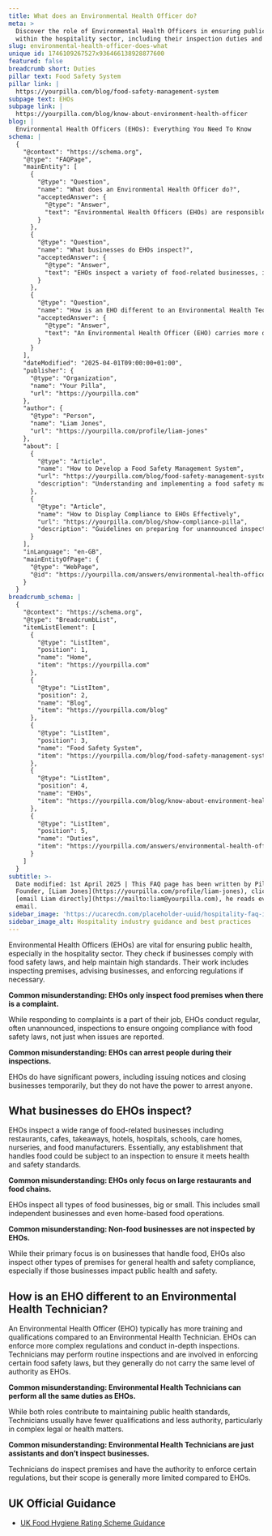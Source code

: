 ```yaml
---
title: What does an Environmental Health Officer do?
meta: >
  Discover the role of Environmental Health Officers in ensuring public health
  within the hospitality sector, including their inspection duties and powers.
slug: environmental-health-officer-does-what
unique id: 1746109267527x936466138928877600
featured: false
breadcrumb short: Duties
pillar text: Food Safety System
pillar link: |
  https://yourpilla.com/blog/food-safety-management-system
subpage text: EHOs
subpage link: |
  https://yourpilla.com/blog/know-about-environment-health-officer
blog: |
  Environmental Health Officers (EHOs): Everything You Need To Know
schema: |
  {
    "@context": "https://schema.org",
    "@type": "FAQPage",
    "mainEntity": [
      {
        "@type": "Question",
        "name": "What does an Environmental Health Officer do?",
        "acceptedAnswer": {
          "@type": "Answer",
          "text": "Environmental Health Officers (EHOs) are responsible for ensuring public health, especially in the hospitality sector. They perform regular inspections, even without specific complaints, to enforce food safety regulations and maintain high standards in food-related businesses."
        }
      },
      {
        "@type": "Question",
        "name": "What businesses do EHOs inspect?",
        "acceptedAnswer": {
          "@type": "Answer",
          "text": "EHOs inspect a variety of food-related businesses, including but not limited to restaurants, cafes, takeaways, hotels, hospitals, schools, care homes, nurseries, and food manufacturers, regardless of the size or type of the business."
        }
      },
      {
        "@type": "Question",
        "name": "How is an EHO different to an Environmental Health Technician?",
        "acceptedAnswer": {
          "@type": "Answer",
          "text": "An Environmental Health Officer (EHO) carries more qualifications and authority than an Environmental Health Technician. EHOs enforce more complex regulations and conduct thorough inspections, while Technicians generally handle more routine tasks and have a more limited scope of enforcement."
        }
      }
    ],
    "dateModified": "2025-04-01T09:00:00+01:00",
    "publisher": {
      "@type": "Organization",
      "name": "Your Pilla",
      "url": "https://yourpilla.com"
    },
    "author": {
      "@type": "Person",
      "name": "Liam Jones",
      "url": "https://yourpilla.com/profile/liam-jones"
    },
    "about": [
      {
        "@type": "Article",
        "name": "How to Develop a Food Safety Management System",
        "url": "https://yourpilla.com/blog/food-safety-management-system",
        "description": "Understanding and implementing a food safety management system to ensure daily compliance, cleaning, and maintenance to impress Environmental Health Officers at unannounced inspections."
      },
      {
        "@type": "Article",
        "name": "How to Display Compliance to EHOs Effectively",
        "url": "https://yourpilla.com/blog/show-compliance-pilla",
        "description": "Guidelines on preparing for unannounced inspections by EHOs, focusing on the readiness and compliance of your team."
      }
    ],
    "inLanguage": "en-GB",
    "mainEntityOfPage": {
      "@type": "WebPage",
      "@id": "https://yourpilla.com/answers/environmental-health-officer-does-what"
    }
  }
breadcrumb_schema: |
  {
    "@context": "https://schema.org",
    "@type": "BreadcrumbList",
    "itemListElement": [
      {
        "@type": "ListItem",
        "position": 1,
        "name": "Home",
        "item": "https://yourpilla.com"
      },
      {
        "@type": "ListItem",
        "position": 2,
        "name": "Blog",
        "item": "https://yourpilla.com/blog"
      },
      {
        "@type": "ListItem",
        "position": 3,
        "name": "Food Safety System",
        "item": "https://yourpilla.com/blog/food-safety-management-system"
      },
      {
        "@type": "ListItem",
        "position": 4,
        "name": "EHOs",
        "item": "https://yourpilla.com/blog/know-about-environment-health-officer"
      },
      {
        "@type": "ListItem",
        "position": 5,
        "name": "Duties",
        "item": "https://yourpilla.com/answers/environmental-health-officer-does-what"
      }
    ]
  }
subtitle: >-
  Date modified: 1st April 2025 | This FAQ page has been written by Pilla
  Founder, [Liam Jones](https://yourpilla.com/profile/liam-jones), click to
  [email Liam directly](https://mailto:liam@yourpilla.com), he reads every
  email.
sidebar_image: 'https://ucarecdn.com/placeholder-uuid/hospitality-faq-image.jpg'
sidebar_image_alt: Hospitality industry guidance and best practices
---
```

Environmental Health Officers (EHOs) are vital for ensuring public health, especially in the hospitality sector. They check if businesses comply with food safety laws, and help maintain high standards. Their work includes inspecting premises, advising businesses, and enforcing regulations if necessary.

**Common misunderstanding: EHOs only inspect food premises when there is a complaint.**

While responding to complaints is a part of their job, EHOs conduct regular, often unannounced, inspections to ensure ongoing compliance with food safety laws, not just when issues are reported.

**Common misunderstanding: EHOs can arrest people during their inspections.**

EHOs do have significant powers, including issuing notices and closing businesses temporarily, but they do not have the power to arrest anyone.

## What businesses do EHOs inspect?

EHOs inspect a wide range of food-related businesses including restaurants, cafes, takeaways, hotels, hospitals, schools, care homes, nurseries, and food manufacturers. Essentially, any establishment that handles food could be subject to an inspection to ensure it meets health and safety standards.

**Common misunderstanding: EHOs only focus on large restaurants and food chains.**

EHOs inspect all types of food businesses, big or small. This includes small independent businesses and even home-based food operations.

**Common misunderstanding: Non-food businesses are not inspected by EHOs.**

While their primary focus is on businesses that handle food, EHOs also inspect other types of premises for general health and safety compliance, especially if those businesses impact public health and safety.

## How is an EHO different to an Environmental Health Technician?

An Environmental Health Officer (EHO) typically has more training and qualifications compared to an Environmental Health Technician. EHOs can enforce more complex regulations and conduct in-depth inspections. Technicians may perform routine inspections and are involved in enforcing certain food safety laws, but they generally do not carry the same level of authority as EHOs.

**Common misunderstanding: Environmental Health Technicians can perform all the same duties as EHOs.**

While both roles contribute to maintaining public health standards, Technicians usually have fewer qualifications and less authority, particularly in complex legal or health matters.

**Common misunderstanding: Environmental Health Technicians are just assistants and don’t inspect businesses.**

Technicians do inspect premises and have the authority to enforce certain regulations, but their scope is generally more limited compared to EHOs.

## UK Official Guidance

-   [UK Food Hygiene Rating Scheme Guidance](https://www.food.gov.uk/safety-hygiene/food-hygiene-rating-scheme)
